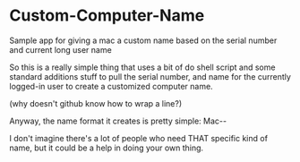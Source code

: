 # Custom-Computer-Name
Sample app for giving a mac a custom name based on the serial number and current long user name

So this is a really simple thing that uses a bit of do shell script and some standard additions stuff to pull the serial number, and name for the currently logged-in user to create a customized computer name.

(why doesn't github know how to wrap a line?)

Anyway, the name format it creates is pretty simple: Mac-<serialnumber>-<firstinitial><lastname>

I don't imagine there's a lot of people who need THAT specific kind of name, but it could be a help in doing your own thing.
